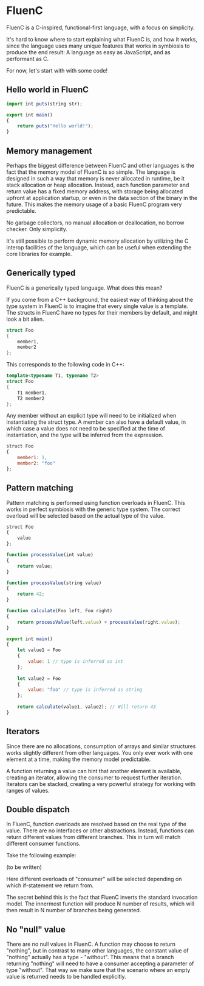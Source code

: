 # FluenC

FluenC is a C-inspired, functional-first language, with a focus on simplicity. 

It's hard to know where to start explaining what FluenC is, and how it works, since the language uses many unique features that works in symbiosis to produce the end result: A language as easy as JavaScript, and as performant as C.

For now, let's start with with some code!

## Hello world in FluenC

```js
import int puts(string str);

export int main()
{
    return puts("Hello world!");
}
```

## Memory management

Perhaps the biggest difference between FluenC and other languages is the fact that the memory model of FluenC is so simple. The language is designed in such a way that memory is never allocated in runtime, be it stack allocation or heap allocation. Instead, each function parameter and return value has a fixed memory address, with storage being allocated upfront at application startup, or even in the data section of the binary in the future. This makes the memory usage of a basic FluenC program very predictable.

No garbage collectors, no manual allocation or deallocation, no borrow checker. Only simplicity.

It's still possible to perform dynamic memory allocation by utilizing the C interop facilities of the language, which can be useful when extending the core libraries for example.

## Generically typed

FluenC is a generically typed language. What does this mean?

If you come from a C++ background, the easiest way of thinking about the type system in FluenC is to imagine that every single value is a template. The structs in FluenC have no types for their members by default, and might look a bit alien.

```c
struct Foo
{
    member1,
    member2
};
```

This corresponds to the following code in C++:

```cpp
template<typename T1, typename T2>
struct Foo
{
    T1 member1,
    T2 member2
};
```

Any member without an explicit type will need to be initialized when instantiating the struct type. A member can also have a default value, in which case a value does not need to be specified at the time of instantiation, and the type will be inferred from the expression.

```js
struct Foo
{
    member1: 1,
    member2: "foo"
};
```

## Pattern matching

Pattern matching is performed using function overloads in FluenC. This works in perfect symbiosis with the generic type system. The correct overload will be selected based on the actual type of the value.

```js
struct Foo
{
    value
};

function processValue(int value)
{
    return value;
}

function processValue(string value)
{
    return 42;
}

function calculate(Foo left, Foo right)
{
    return processValue(left.value) + processValue(right.value);
}

export int main()
{
    let value1 = Foo
    {
        value: 1 // type is inferred as int
    };
    
    let value2 = Foo
    {
        value: "foo" // type is inferred as string
    };
    
    return calculate(value1, value2); // Will return 43
}
```

## Iterators

Since there are no allocations, consumption of arrays and similar structures works slightly different from other languages. You only ever work with one element at a time, making the memory model predictable.

A function returning a value can hint that another element is available, creating an iterator, allowing the consumer to request further iteration. Iterators can be stacked, creating a very powerful strategy for working with ranges of values.

## Double dispatch

In FluenC, function overloads are resolved based on the real type of the value. There are no interfaces or other abstractions. Instead, functions can return different values from different branches. This in turn will match different consumer functions.

Take the following example:

(to be written)

Here different overloads of "consumer" will be selected depending on which if-statement we return from.

The secret behind this is the fact that FluenC inverts the standard invocation model. The innermost function will produce N number of results, which will then result in N number of branches being generated.

## No "null" value

There are no null values in FluenC. A function may choose to return "nothing", but in contrast to many other languages, the constant value of "nothing" actually has a type - "without". This means that a branch returning "nothing" will need to have a consumer accepting a parameter of type "without". That way we make sure that the scenario where an empty value is returned needs to be handled explicitly.
